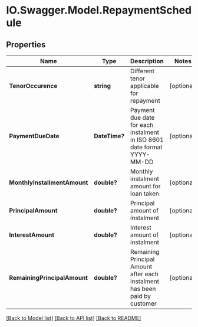 # IO.Swagger.Model.RepaymentSchedule
## Properties

Name | Type | Description | Notes
------------ | ------------- | ------------- | -------------
**TenorOccurence** | **string** | Different tenor applicable for repayment | [optional] 
**PaymentDueDate** | **DateTime?** | Payment due date for each instalment in ISO 8601 date format YYYY-MM-DD | [optional] 
**MonthlyInstallmentAmount** | **double?** | Monthly instalment amount for loan taken | [optional] 
**PrincipalAmount** | **double?** | Principal amount of instalment | [optional] 
**InterestAmount** | **double?** | Interest amount of instalment | [optional] 
**RemainingPrincipalAmount** | **double?** | Remaining Principal Amount after each instalment has been paid by customer | [optional] 

[[Back to Model list]](../README.md#documentation-for-models) [[Back to API list]](../README.md#documentation-for-api-endpoints) [[Back to README]](../README.md)

